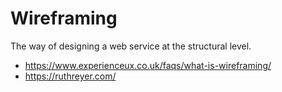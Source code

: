 # Wireframing
The way of designing a web service at the structural level.
- https://www.experienceux.co.uk/faqs/what-is-wireframing/
- https://ruthreyer.com/



<!--stackedit_data:
eyJoaXN0b3J5IjpbMzUyNTUxMDE1XX0=
-->